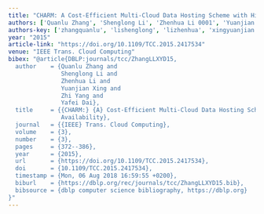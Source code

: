 ```yaml
---
title: "CHARM: A Cost-Efficient Multi-Cloud Data Hosting Scheme with High Availability"
authors: ['Quanlu Zhang', 'Shenglong Li', 'Zhenhua Li 0001', 'Yuanjian Xing', 'Zhi Yang', 'Yafei Dai']
authors-key: ['zhangquanlu', 'lishenglong', 'lizhenhua', 'xingyuanjian', 'yangzhi', 'daiyafei']
year: "2015"
article-link: "https://doi.org/10.1109/TCC.2015.2417534"
venue: "IEEE Trans. Cloud Computing"
bibex: "@article{DBLP:journals/tcc/ZhangLLXYD15,
  author    = {Quanlu Zhang and
               Shenglong Li and
               Zhenhua Li and
               Yuanjian Xing and
               Zhi Yang and
               Yafei Dai},
  title     = {{CHARM:} {A} Cost-Efficient Multi-Cloud Data Hosting Scheme with High
               Availability},
  journal   = {{IEEE} Trans. Cloud Computing},
  volume    = {3},
  number    = {3},
  pages     = {372--386},
  year      = {2015},
  url       = {https://doi.org/10.1109/TCC.2015.2417534},
  doi       = {10.1109/TCC.2015.2417534},
  timestamp = {Mon, 06 Aug 2018 16:59:55 +0200},
  biburl    = {https://dblp.org/rec/journals/tcc/ZhangLLXYD15.bib},
  bibsource = {dblp computer science bibliography, https://dblp.org}
}"
---
```

